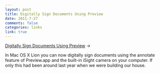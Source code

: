 ```yaml
--- 
layout: post
title: Digitally Sign Documents Using Preview
date: 2011-7-27
comments: false
categories: links
link: true
---
```

<a title="Sign PDFs Using Lion, Preview, and iSight Camera" href="http://www.cultofmac.com/you-can-now-sign-pdfs-using-lions-preview-app-screenshots-how-to/100237">Digitally Sign Documents Using Preview</a> &rarr;
<br />

In Mac OS X Lion you can now digitally sign documents using the annotate feature of Preview.app and the built-in iSight camera on your computer. If only this had been around last year when we were building our house.
